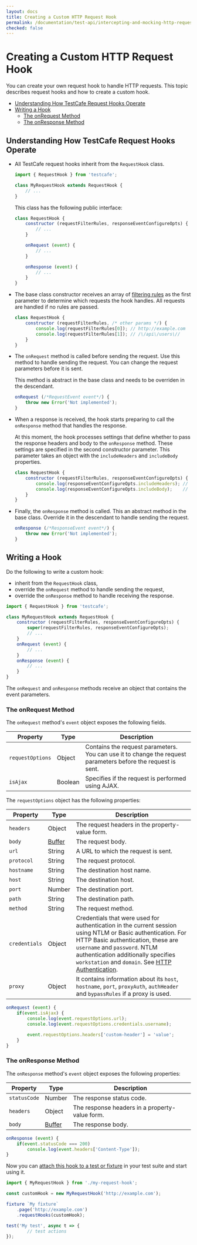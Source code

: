 ```yaml
---
layout: docs
title: Creating a Custom HTTP Request Hook
permalink: /documentation/test-api/intercepting-and-mocking-http-requests/creating-a-custom-http-request-hook.html
checked: false
---
```

# Creating a Custom HTTP Request Hook

You can create your own request hook to handle HTTP requests. This topic describes request hooks and how to create a custom hook.

* [Understanding How TestCafe Request Hooks Operate](#understanding-how-testcafe-request-hooks-operate)
* [Writing a Hook](#writing-a-hook)
  * [The onRequest Method](#the-onrequest-method)
  * [The onResponse Method](#the-onresponse-method)

## Understanding How TestCafe Request Hooks Operate

* All TestCafe request hooks inherit from the `RequestHook` class.

    ```js
    import { RequestHook } from 'testcafe';

    class MyRequestHook extends RequestHook {
        // ...
    }
    ```

    This class has the following public interface:

    ```js
    class RequestHook {
        constructor (requestFilterRules, responseEventConfigureOpts) {
            // ...
        }

        onRequest (event) {
            // ...
        }

        onResponse (event) {
            // ...
        }
    }
    ```

* The base class constructor receives an array of [filtering rules](specifying-which-requests-are-handled-by-the-hook.md) as the first parameter to determine which requests the hook handles. All requests are handled if no rules are passed.

    ```js
    class RequestHook {
        constructor (requestFilterRules, /* other params */) {
            console.log(requestFilterRules[0]); // http://example.com
            console.log(requestFilterRules[1]); // /\/api\/users\//
        }
    }
    ```

* The `onRequest` method is called before sending the request. Use this method to handle sending the request. You can change the request parameters before it is sent.

    This method is abstract in the base class and needs to be overriden in the descendant.

    ```js
    onRequest (/*RequestEvent event*/) {
        throw new Error('Not implemented');
    }
    ```

* When a response is received, the hook starts preparing to call the `onResponse` method that handles the response.

    At this moment, the hook processes settings that define whether to pass the response headers and body to the `onResponse` method. These settings are specified in the second constructor parameter. This parameter takes an object with the `includeHeaders` and `includeBody` properties.

    ```js
    class RequestHook {
        constructor (requestFilterRules, responseEventConfigureOpts) {
            console.log(responseEventConfigureOpts.includeHeaders); // false
            console.log(responseEventConfigureOpts.includeBody);    // false
        }
    }
    ```

* Finally, the `onResponse` method is called. This an abstract method in the base class. Override it in the descendant to handle sending the request.

    ```js
    onResponse (/*ResponseEvent event*/) {
        throw new Error('Not implemented');
    }
    ```

## Writing a Hook

Do the following to write a custom hook:

* inherit from the `RequestHook` class,
* override the `onRequest` method to handle sending the request,
* override the `onResponse` method to handle receiving the response.

```js
import { RequestHook } from 'testcafe';

class MyRequestHook extends RequestHook {
    constructor (requestFilterRules, responseEventConfigureOpts) {
        super(requestFilterRules, responseEventConfigureOpts);
        // ...
    }
    onRequest (event) {
        // ...
    }
    onResponse (event) {
        // ...
    }
}
```

The `onRequest` and `onResponse` methods receive an object that contains the event parameters.

### The onRequest Method

The `onRequest` method's `event` object exposes the following fields.

Property | Type | Description
-------- | ---- | --------------
`requestOptions` | Object | Contains the request parameters. You can use it to change the request parameters before the request is sent.
`isAjax`         | Boolean | Specifies if the request is performed using AJAX.

The `requestOptions` object has the following properties:

Property | Type | Description
-------- | ---- | ------------
`headers`     | Object  | The request headers in the property-value form.
`body`        | [Buffer](https://nodejs.org/api/buffer.html) | The request body.
`url`    | String | A URL to which the request is sent.
`protocol` | String | The request protocol.
`hostname` | String | The destination host name.
`host`     | String | The destination host.
`port`     | Number | The destination port.
`path`     | String | The destination path.
`method`   | String | The request method.
`credentials` | Object | Credentials that were used for authentication in the current session using NTLM or Basic authentication. For HTTP Basic authentication, these are `username` and `password`. NTLM authentication additionally specifies `workstation` and `domain`. See [HTTP Authentication](../authentication/http-authentication.md).
`proxy`       | Object | It contains information about its `host`, `hostname`, `port`, `proxyAuth`, `authHeader` and `bypassRules` if a proxy is used.

```js
onRequest (event) {
    if(event.isAjax) {
        console.log(event.requestOptions.url);
        console.log(event.requestOptions.credentials.username);

        event.requestOptions.headers['custom-header'] = 'value';
    }
}
```

### The onResponse Method

The `onResponse` method's `event` object exposes the following properties:

Property | Type | Description
-------- | ---- | --------------
`statusCode` | Number | The response status code.
`headers`    | Object | The response headers in a property-value form.
`body`       | [Buffer](https://nodejs.org/api/buffer.html) | The response body.

```js
onResponse (event) {
    if(event.statusCode === 200)
        console.log(event.headers['Content-Type']);
}
```

Now you can [attach this hook to a test or fixture](attaching-hooks-to-tests-and-fixtures.md) in your test suite and start using it.

```js
import { MyRequestHook } from './my-request-hook';

const customHook = new MyRequestHook('http://example.com');

fixture `My fixture`
    .page('http://example.com')
    .requestHooks(customHook);

test('My test', async t => {
        // test actions
});
```
